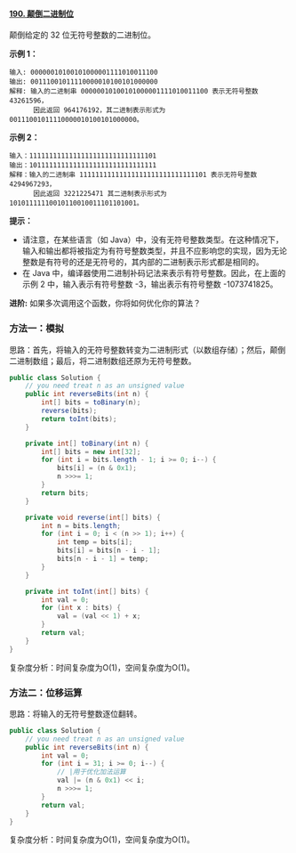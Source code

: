 #### [190. 颠倒二进制位](https://leetcode-cn.com/problems/reverse-bits/)

颠倒给定的 32 位无符号整数的二进制位。

**示例 1：**

```
输入: 00000010100101000001111010011100
输出: 00111001011110000010100101000000
解释: 输入的二进制串 00000010100101000001111010011100 表示无符号整数 43261596，
      因此返回 964176192，其二进制表示形式为 00111001011110000010100101000000。
```

**示例 2：**

```
输入：11111111111111111111111111111101
输出：10111111111111111111111111111111
解释：输入的二进制串 11111111111111111111111111111101 表示无符号整数 4294967293，
      因此返回 3221225471 其二进制表示形式为 10101111110010110010011101101001。
```

**提示：**

* 请注意，在某些语言（如 Java）中，没有无符号整数类型。在这种情况下，输入和输出都将被指定为有符号整数类型，并且不应影响您的实现，因为无论整数是有符号的还是无符号的，其内部的二进制表示形式都是相同的。
* 在 Java 中，编译器使用二进制补码记法来表示有符号整数。因此，在上面的 示例 2 中，输入表示有符号整数 -3，输出表示有符号整数 -1073741825。

**进阶:**
如果多次调用这个函数，你将如何优化你的算法？

### 方法一：模拟

思路：首先，将输入的无符号整数转变为二进制形式（以数组存储）；然后，颠倒二进制数组；最后，将二进制数组还原为无符号整数。

```java
public class Solution {
    // you need treat n as an unsigned value
    public int reverseBits(int n) {
        int[] bits = toBinary(n);
        reverse(bits);
        return toInt(bits);
    }

    private int[] toBinary(int n) {
        int[] bits = new int[32];
        for (int i = bits.length - 1; i >= 0; i--) {
            bits[i] = (n & 0x1);
            n >>>= 1;
        }
        return bits;
    }

    private void reverse(int[] bits) {
        int n = bits.length;
        for (int i = 0; i < (n >> 1); i++) {
            int temp = bits[i];
            bits[i] = bits[n - i - 1];
            bits[n - i - 1] = temp;
        }
    }

    private int toInt(int[] bits) {
        int val = 0;
        for (int x : bits) {
            val = (val << 1) + x;
        }
        return val;
    }
}
```

复杂度分析：时间复杂度为O(1)，空间复杂度为O(1)。

### 方法二：位移运算

思路：将输入的无符号整数逐位翻转。

```java
public class Solution {
    // you need treat n as an unsigned value
    public int reverseBits(int n) {
        int val = 0;
        for (int i = 31; i >= 0; i--) {
            // |用于优化加法运算
            val |= (n & 0x1) << i;
            n >>>= 1;
        }
        return val;
    }
}
```

复杂度分析：时间复杂度为O(1)，空间复杂度为O(1)。

